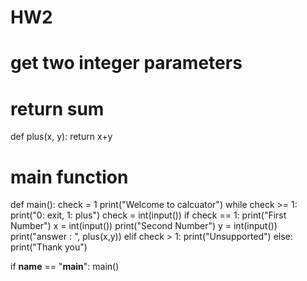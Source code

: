 # HW2

# get two integer parameters
# return sum
def plus(x, y):
    return x+y

# main function
def main():
    check = 1
    print("Welcome to calcuator")
    while check >= 1:        
        print("0: exit, 1: plus")
        check = int(input())
        if check == 1:
            print("First Number")
            x = int(input())
            print("Second Number")
            y = int(input())
            print("answer : ", plus(x,y))
        elif check > 1:
            print("Unsupported")
        else:
            print("Thank you")

if __name__ == "__main__":
    main()
